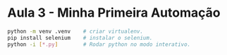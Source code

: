 # Aula 3 - Minha Primeira Automação

```bash
python -m venv .venv    # criar virtualenv.
pip install selenium    # instalar o selenium.
python -i [*.py]        # Rodar python no modo interativo.
```
